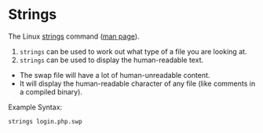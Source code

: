 # Strings

The Linux [strings](https://www.howtogeek.com/427805/how-to-use-the-strings-command-on-linux/) command ([man page](https://linux.die.net/man/1/strings)).
1. `strings` can be used to work out what type of a file you are looking at.
2. `strings` can be used to display the human-readable text.
- The swap file will have a lot of human-unreadable content.
-  It will display the human-readable character of any file (like comments in a compiled binary).

Example Syntax: 
```
strings login.php.swp
```
